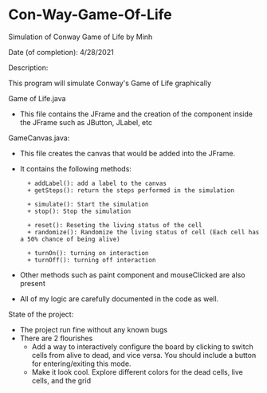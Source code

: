 # Con-Way-Game-Of-Life
Simulation of Conway Game of Life by Minh

Date (of completion): 4/28/2021

Description:

This program will simulate Conway's Game of Life graphically 


Game of Life.java
- This file contains the JFrame and the creation of the component inside the JFrame such as JButton, JLabel, etc


GameCanvas.java:
- This file creates the canvas that would be added into the JFrame.
- It contains the following methods:
        
        + addLabel(): add a label to the canvas
        + getSteps(): return the steps performed in the simulation
        
        + simulate(): Start the simulation
        + stop(): Stop the simulation
        
        + reset(): Reseting the living status of the cell
        + randomize(): Randomize the living status of cell (Each cell has a 50% chance of being alive)

        + turnOn(): turning on interaction
        + turnOff(): turning off interaction
    
 - Other methods such as paint component and mouseClicked are also present
 - All of my logic are carefully documented in the code as well. 
    
State of the project:
- The project run fine without any known bugs
- There are 2 flourishes
    - Add a way to interactively configure the board by clicking to switch cells from
    alive to dead, and vice versa. You should include a button for entering/exiting
    this mode.
    -  Make it look cool. Explore different colors for the dead cells, live cells, and the
    grid


